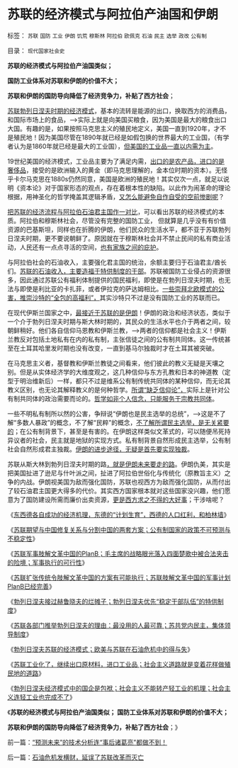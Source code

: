 # 苏联的经济模式与阿拉伯产油国和伊朗

标签： `苏联` `国防` `工业` `伊朗` `饥荒` `穆斯林` `阿拉伯` `欧佩克` `石油` `民主` `选举` `政改` `公有制` 

目录： `现代国家社会史`

**苏联的经济模式与阿拉伯产油国类似；**

**国防工业体系对苏联和伊朗的价值不大；**

**苏联和伊朗的国防导向降低了经济竞争力，补贴了西方社会**；

[苏联勃列日涅夫时期的经济模式](../../../2012/5/21/苏联模式稳定干部队伍的特供制度.md)，基本的流转是能源的出口，换取西方的消费品，和国际市场上的食品，——>实际上就是向美国买粮食，因为美国是最大的粮食出口大国。有趣的是，如果按照马克思主义的殖民地定义，美国一直到1920年，才不是殖民地！因为美国尽管在1890年就已经是如假包换的世界最大的工业国，（有学者认为是1860年就已经是最大的工业国），[但美国的工业品一直以内需为主](../../../2011/10/6/美国早期官助民办工业和垄断企业的出现.md)。

19世纪美国的经济模式，工业品主要为了满足内需，[出口的是农产品，进口的是奢侈品](../../../2011/5/22/美国南方的（黑奴＋植棉业）是发达的特异型经济.md)，接受的是欧洲输入的黄金（即马克思理解的，金本位时期的资本）。无怪乎卡尔马克思在1880s仍然同意，美国是欧洲的殖民地！其实仅次一点，就足以说明《资本论》对于国家形态的观点，存在着根本性的缺陷。以此作为闹革命的理论根据，用神圣化的哲学掩盖其逻辑矛盾，[又怎么能避免自作自受的空前惨剧呢](../../../2012/5/19/公有制的饥饿和社会主义的饥荒.md)？

[把苏联的经济流程与阿拉伯石油君主国作一对比](../../../2011/3/24/石油是阿拉伯民主的绊脚石.md)，可以看出苏联的经济模式的本质。阿拉伯和穆斯林社会，尽管没有完整的国防工业，
但就算是几乎没有有价值资源的巴基斯坦，同样也在折腾的伊朗，他们民众的生活水平，都不亚于苏联勃列日涅夫时期，更不要说朝鲜了。原因就在于穆斯林社会并不禁止民间的私有商业活动，人民还有一点点寻活的空间，[也有家族之间的庇护](../../../2011/3/24/卡扎菲行为容易理解.md)。

与阿拉伯社会的石油收入，主要强化君主国的统治，余额主要归于石油君主/酋长们。[苏联的石油收入，主要造福于特供制度的干部](../../../2012/5/21/苏联模式稳定干部队伍的特供制度.md)。苏联被国防工业侵占的资源很多，因此通过苏联公有福利体制提供的国民福利，即使是在勃列日涅夫时期，也无法与即使是利比亚的卡扎菲，或者伊拉克的萨达姆相比。[一些崇拜北欧模式的公害，推崇沙特的“全包的高福利”，](../../../2011/8/11/穆斯林社会对中国模式好评如潮.md)其实沙特只不过是没有国防工业的苏联而已。

在现代伊斯兰国家之中，[最接近于苏联的是伊朗](../../../2009/8/3/工业化后靠小弟养活的苏联老大哥.md)！伊朗的政治和经济状态，类似于一个介于勃列日涅夫时期与斯大林时期的，其民众的生活水平也介于两者之间，较朝鲜稍好。他们各自信仰马恩教和伊斯兰教，——>两者的信仰都是社会主义！伊斯兰教反对包括土地私有在内的私有制，主张信徒之间的公有制共同体。这一传统甚至在土耳其哈里发时期也没有改变，一直到基马尔独裁时才在土耳其被突破。

在马克思主义者，基督教和伊斯兰教徒之间看来，他们彼此的教义无疑是天壤之别。但是从实体经济学的大维度观之，这几种信仰与东方孔教和日本的神道教（定型于明治维新后）一样，都只不过是维系公有制传统共同体的某种信仰，而无论其教义区别，也无论其解释教义的是何种哲学。[所谓“缺乏信仰论”，](../../../2009/4/11/大学无书：中国信仰缺失是一个伪命题.md)实际上是针对公有制共同体的政治需要而论的。[哲学如非个人信念，只能服务于宗教共同体](../../../2009/11/27/个人信仰请止于个人“私”之边界.md)。

一些不明私有制所以然的公害，争辩说“伊朗也是民主选举的总统”，——>这是不了解“多数人暴政”的概念，不了解“民粹”的概念，[不了解所谓民主选举，是无关紧要的](../../../2012/4/26/民主不是为了选举政府，议会的目的是审核税收.md)；在公有制背景下，甚至是有害的。在伊朗这样类似文革式的，可以随便吊死持异议者的社会，民主就是地狱的实现方式。私有制背景自然形成民主选举，公有制社会自然形成君主独裁。[伊朗的进步途径，无疑是首先要实现独裁](../../../2011/10/25/独裁是民粹的终结者，为什么有“极右的独裁”.md)。

苏联从斯大林到勃列日涅夫时期的路[，就是伊朗未来要走的路](../../../2011/7/20/多数人暴政会自然转变为专制.md)。伊朗仇美，其实是把美国扯进了逊尼与什叶派之间，扯进了阿拉伯世俗化与传统化（原教旨主义）之争的内战。伊朗视美国为敌而强化国防，苏联也视西方为敌而强化国防，从而付出了较石油君主国更大得多的代价。其实西方国家根本就对这些国家没兴趣，他们愿意为了国防建设所需而廉价出卖资源，[更是西方求之不得的大好事](../../../2009/8/2/工业化一定创造价值吗.md)；干涉啥呢？

《[东西德各自成功的经济机理，东德的“计划生育”，西德的人口红利，和柏林墙](../../../2012/5/19/东德的“计划生育”，西德的人口红利和柏林墙；.md)》

《[苏联期望与中国修复关系与分割中国的两套方案；公有制国家的政策不可预测与不稳定性](../../../2012/5/20/毛主席把中国带入亡国险境中的战略劣势.md)》

《[苏联军事肢解文革中国的PlanB；毛主席的战略眼光落入四面楚歌中被合法夹击的险境；军事执行的可行性](../../../2012/5/20/苏联军事肢解文革中国的PlanB的可行性.md)》

《[苏联扩张传统令肢解文革中国的方案有可能执行；苏联肢解文革中国的军事计划PlanB已经完善](../../../2012/5/20/苏联侵华计划的可行性，美国的态度和中国的实力.md)》

《[勃列日涅夫接过赫鲁晓夫的烂摊子；勃列日涅夫优先“稳定干部队伍”的特供制度](../../../2012/5/21/苏联模式稳定干部队伍的特供制度.md)》

《[苏联各部门推举勃列日涅夫的理由：最没用的人最可靠；苏共党内民主，集体领导制度](../../../2012/5/21/苏共党内民主的集体领导和勃列日涅夫.md)》

《[勃列日涅夫苏联的经济模式；欧美与苏联在石油危机中的得与失](http://blog.sina.com.cn/s/blog_5563a64d0102e24v.html)》

《[苏联工业化了，继续出口原材料，进口工业品；社会主义道路就是变着花样做殖民地的道路](../../../2012/5/22/马克思主义指导苏联的殖民地建设.md)》

《[勃列日涅夫经济模式中的国企是包袱；社会主义不能转产轻工业的机理；社会主义连轻工业也完成不了](../../../2012/5/22/苏联不能从事轻工业，工业化还有何意义？.md)》

《**苏联的经济模式与阿拉伯产油国类似； 国防工业体系对苏联和伊朗的价值不大；**

**苏联和伊朗的国防导向降低了经济竞争力，补贴了西方社会**；》

前一篇：[“预测未来”的技术分析连“事后诸葛亮”都做不到！](../../../2012/5/22/“预测未来”的技术分析连“事后诸葛亮”都做不到！.md)

后一篇：[石油危机发横财，延误了苏联改革而灭亡](../../../2012/5/23/石油危机发横财，延误了苏联改革而灭亡.md)